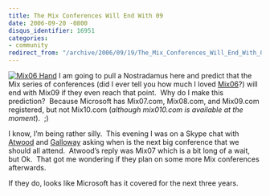 ```yaml
---
title: The Mix Conferences Will End With 09
date: 2006-09-20 -0800
disqus_identifier: 16951
categories:
- community
redirect_from: "/archive/2006/09/19/The_Mix_Conferences_Will_End_With_09.aspx/"
---
```


[![Mix06
Hand](https://haacked.com/images/haacked_com/WindowsLiveWriter/TheMixConferencesWillEndWith09_14993/mix06_web_hand_thumb1.jpg)](https://haacked.com/images/haacked_com/WindowsLiveWriter/TheMixConferencesWillEndWith09_14993/mix06_web_hand3.jpg)
I am going to pull a Nostradamus here and predict that the Mix series of
conferences (did I ever tell you how much I loved
[Mix06](http://mix06.com/)?) will end with Mix09 if they even reach that
point.  Why do I make this prediction?  Because Microsoft has Mix07.com,
Mix08.com, and Mix09.com registered, but not Mix10.com (*although
mix010.com is available at the moment*).  ;)

I know, I’m being rather silly.  This evening I was on a Skype chat with
[Atwood](http://codinghorror.com/blog/) and
[Galloway](http://weblogs.asp.net/jgalloway/) asking when is the next
big conference that we should all attend.  Atwood’s reply was Mix07
which is a bit long of a wait, but Ok.  That got me wondering if they
plan on some more Mix conferences afterwards.

If they do, looks like Microsoft has it covered for the next three
years.

